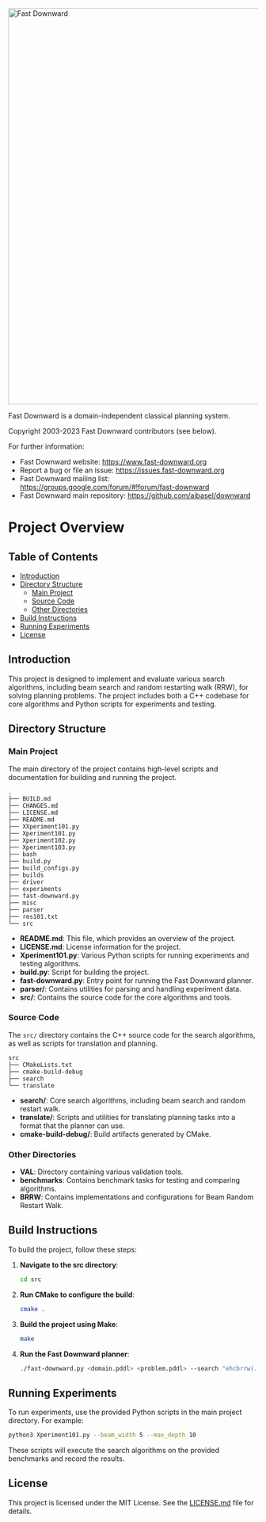 <img src="misc/images/fast-downward.svg" width="800" alt="Fast Downward">

Fast Downward is a domain-independent classical planning system.

Copyright 2003-2023 Fast Downward contributors (see below).

For further information:
- Fast Downward website: <https://www.fast-downward.org>
- Report a bug or file an issue: <https://issues.fast-downward.org>
- Fast Downward mailing list: <https://groups.google.com/forum/#!forum/fast-downward>
- Fast Downward main repository: <https://github.com/aibasel/downward>


# Project Overview

## Table of Contents
- [Introduction](#introduction)
- [Directory Structure](#directory-structure)
  - [Main Project](#main-project)
  - [Source Code](#source-code)
  - [Other Directories](#other-directories)
- [Build Instructions](#build-instructions)
- [Running Experiments](#running-experiments)
- [License](#license)

## Introduction
This project is designed to implement and evaluate various search algorithms, including beam search and random restarting walk (RRW), for solving planning problems. The project includes both a C++ codebase for core algorithms and Python scripts for experiments and testing.

## Directory Structure

### Main Project
The main directory of the project contains high-level scripts and documentation for building and running the project.

```
.
├── BUILD.md
├── CHANGES.md
├── LICENSE.md
├── README.md
├── XXperiment101.py
├── Xperiment101.py
├── Xperiment102.py
├── Xperiment103.py
├── bash
├── build.py
├── build_configs.py
├── builds
├── driver
├── experiments
├── fast-downward.py
├── misc
├── parser
├── res101.txt
└── src
```

- **README.md**: This file, which provides an overview of the project.
- **LICENSE.md**: License information for the project.
- **Xperiment101.py**: Various Python scripts for running experiments and testing algorithms.
- **build.py**: Script for building the project.
- **fast-downward.py**: Entry point for running the Fast Downward planner.
- **parser/**: Contains utilities for parsing and handling experiment data.
- **src/**: Contains the source code for the core algorithms and tools.

### Source Code
The `src/` directory contains the C++ source code for the search algorithms, as well as scripts for translation and planning.

```
src
├── CMakeLists.txt
├── cmake-build-debug
├── search
└── translate
```

- **search/**: Core search algorithms, including beam search and random restart walk.
- **translate/**: Scripts and utilities for translating planning tasks into a format that the planner can use.
- **cmake-build-debug/**: Build artifacts generated by CMake.

### Other Directories
- **VAL**: Directory containing various validation tools.
- **benchmarks**: Contains benchmark tasks for testing and comparing algorithms.
- **BRRW**: Contains implementations and configurations for Beam Random Restart Walk.

## Build Instructions
To build the project, follow these steps:

1. **Navigate to the src directory**:
   ```sh
   cd src
   ```

2. **Run CMake to configure the build**:
   ```sh
   cmake .
   ```

3. **Build the project using Make**:
   ```sh
   make
   ```

4. **Run the Fast Downward planner**:
   ```sh
   ./fast-downward.py <domain.pddl> <problem.pddl> --search "ehcbrrw(...)"
   ```

## Running Experiments
To run experiments, use the provided Python scripts in the main project directory. For example:

```sh
python3 Xperiment101.py --beam_width 5 --max_depth 10
```

These scripts will execute the search algorithms on the provided benchmarks and record the results.

## License
This project is licensed under the MIT License. See the [LICENSE.md](LICENSE.md) file for details.
